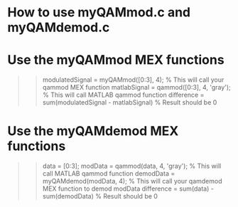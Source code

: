 # How to use myQAMmod.c and myQAMdemod.c

# Use the myQAMmod MEX functions

>> modulatedSignal = myQAMmod([0:3], 4); % This will call your qammod MEX function
>> matlabSignal = qammod([0:3], 4, 'gray'); % This will call MATLAB qammod function
>> difference = sum(modulatedSignal - matlabSignal) % Result should be 0

# Use the myQAMdemod MEX functions

>> data = [0:3];
>> modData = qammod(data, 4, 'gray'); % This will call MATLAB qammod function
>> demodData = myQAMdemod(modData, 4); % This will call your qamdemod MEX function to demod modData
>> difference = sum(data) - sum(demodData) % Result should be 0
